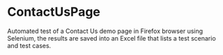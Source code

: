 # ContactUsPage

Automated test of a Contact Us demo page in Firefox browser using Selenium, the results are saved into an Excel file that lists a test scenario and test cases.

